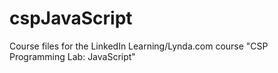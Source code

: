 # cspJavaScript
Course files for the LinkedIn Learning/Lynda.com course "CSP Programming Lab: JavaScript"
